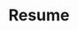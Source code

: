 ---
layout: landing
title: Resume
description: This is my Resume
image: assets/images/code.png
nav-menu: true
show_tile: true
---